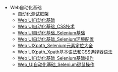 * Web自动化基础
  * [自动化测试框架](god/auto-unitest/4_auto-frame.md)
  *  [Web UI自动化基础](god/auto-unitest/Web02_Web_UI自动化基础.md)
  *  [Web UI自动化基础_CSS技术](god/auto-unitest/Web02_Web_UI_CSS语法基础.md)
  *  [Web UI自动化基础_Selenium基础](god/auto-unitest/Web02_Web_UI_selenium基础.md)
  *  [Web UI自动化基础_Selenium环境配置](god/auto-unitest/Web01_Web_UI_selenium的环境配置.md)
  *  [Web UIXpath_Selenium元素定位大全](god/auto-unitest/Web02_Web_UI_selenium元素定位.md)
  *  [Web UIXpath_Xpath基本语法和CSS选择器语法](god/auto-unitest/Web02_Web_UI_Xpath_CSS选择器.md)
  *  [Web UI自动化基础_Selenium基础操作](god/auto-unitest/Web_04_Web_UI_Selenium基础操作.md)
  *  [Web_UI自动化基础_Selenium键鼠操作]()
  
